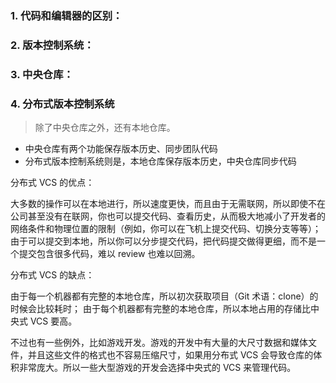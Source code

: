 ### 1. 代码和编辑器的区别：
### 2. 版本控制系统：


### 3. 中央仓库：

### 4. 分布式版本控制系统
> 除了中央仓库之外，还有本地仓库。
- 中央仓库有两个功能保存版本历史、同步团队代码
- 分布式版本控制系统则是，本地仓库保存版本历史，中央仓库同步代码

分布式 VCS 的优点：

大多数的操作可以在本地进行，所以速度更快，而且由于无需联网，所以即使不在公司甚至没有在联网，你也可以提交代码、查看历史，从而极大地减小了开发者的网络条件和物理位置的限制（例如，你可以在飞机上提交代码、切换分支等等）；
由于可以提交到本地，所以你可以分步提交代码，把代码提交做得更细，而不是一个提交包含很多代码，难以 review 也难以回溯。

分布式 VCS 的缺点：

由于每一个机器都有完整的本地仓库，所以初次获取项目（Git 术语：clone）的时候会比较耗时；
由于每个机器都有完整的本地仓库，所以本地占用的存储比中央式 VCS 要高。

不过也有一些例外，比如游戏开发。游戏的开发中有大量的大尺寸数据和媒体文件，并且这些文件的格式也不容易压缩尺寸，如果用分布式 VCS 会导致仓库的体积非常庞大。所以一些大型游戏的开发会选择中央式的 VCS 来管理代码。